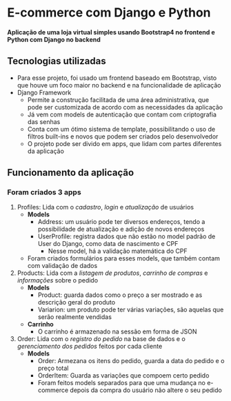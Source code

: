 # E-commerce com Django e Python

#### Aplicação de uma loja virtual simples usando Bootstrap4 no frontend e Python com Django no backend

## Tecnologias utilizadas
- Para esse projeto, foi usado um frontend baseado em Bootstrap, visto que houve um foco maior no backend e na funcionalidade de aplicação
- Django Framework
  - Permite a construção facilitada de uma área administrativa, que pode ser customizada de acordo com as necessidades da aplicação
  - Já vem com models de autenticação que contam com criptografia das senhas
  - Conta com um ótimo sistema de template, possibilitando o uso de filtros built-ins e novos que podem ser criados pelo desenvolvedor
  - O projeto pode ser divido em apps, que lidam com partes diferentes da aplicação
 
## Funcionamento da aplicação
### Foram criados 3 apps
1. Profiles: Lida com o *cadastro*, *login* e *atualização* de usuários
   - **Models**
      - Address: um usuário pode ter diversos endereços, tendo a possibilidade de atualização e adição de novos endereços
      - UserProfile: registra dados que não estão no model padrão de User do Django, como data de nascimento e CPF
        - Nesse model, há a validação matemática do CPF
   - Foram criados formulários para esses models, que também contam com validação de dados
2. Products: Lida com a *listagem de produtos*, *carrinho de compras* e *informações* sobre o pedido
    - **Models**
      - Product: guarda dados como o preço a ser mostrado e as descrição geral do produto
      - Variarion: um produto pode ter várias variações, são aquelas que serão realmente vendidas
    - **Carrinho**
      - O carrinho é armazenado na sessão em forma de JSON
3. Order: Lida com o *registro do pedido* na base de dados e o *gerenciamento dos pedidos* feitos por cada cliente
    - **Models**
      - Order: Armezana os itens do pedido, guarda a data do pedido e o preço total
      - OrderItem: Guarda as variações que compoem certo pedido
      - Foram feitos models separados para que uma mudança no e-commerce depois da compra do usuário não altere o seu pedido
      
    
